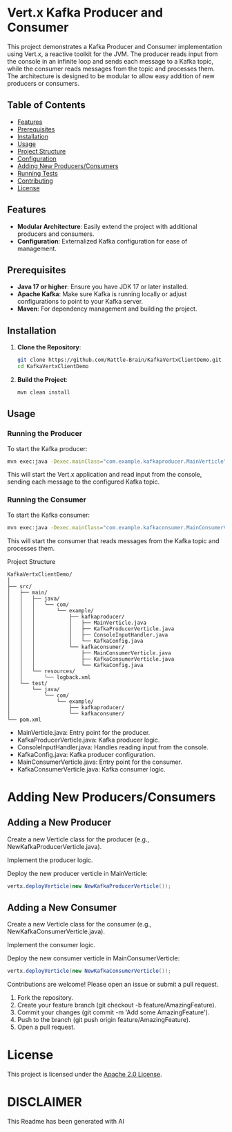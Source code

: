 # Vert.x Kafka Producer and Consumer

This project demonstrates a Kafka Producer and Consumer implementation using Vert.x, a reactive toolkit for the JVM. The producer reads input from the console in an infinite loop and sends each message to a Kafka topic, while the consumer reads messages from the topic and processes them. The architecture is designed to be modular to allow easy addition of new producers or consumers.

## Table of Contents

- [Features](#features)
- [Prerequisites](#prerequisites)
- [Installation](#installation)
- [Usage](#usage)
- [Project Structure](#project-structure)
- [Configuration](#configuration)
- [Adding New Producers/Consumers](#adding-new-producersconsumers)
- [Running Tests](#running-tests)
- [Contributing](#contributing)
- [License](#license)

## Features

- **Modular Architecture**: Easily extend the project with additional producers and consumers.
- **Configuration**: Externalized Kafka configuration for ease of management.

## Prerequisites

- **Java 17 or higher**: Ensure you have JDK 17 or later installed.
- **Apache Kafka**: Make sure Kafka is running locally or adjust configurations to point to your Kafka server.
- **Maven**: For dependency management and building the project.

## Installation

1. **Clone the Repository**:

    ```bash
    git clone https://github.com/Rattle-Brain/KafkaVertxClientDemo.git
    cd KafkaVertxClientDemo
    ```

2. **Build the Project**:

    ```bash
    mvn clean install
    ```

## Usage

### Running the Producer

To start the Kafka producer:

```bash
mvn exec:java -Dexec.mainClass="com.example.kafkaproducer.MainVerticle"
```

This will start the Vert.x application and read input from the console, sending each message to the configured Kafka topic.

### Running the Consumer

To start the Kafka consumer:

```bash
mvn exec:java -Dexec.mainClass="com.example.kafkaconsumer.MainConsumerVerticle"
```

This will start the consumer that reads messages from the Kafka topic and processes them.

Project Structure

```plaintext
KafkaVertxClientDemo/
│
├── src/
│   ├── main/
│   │   ├── java/
│   │   │   └── com/
│   │   │       └── example/
│   │   │           ├── kafkaproducer/
│   │   │           │   ├── MainVerticle.java
│   │   │           │   ├── KafkaProducerVerticle.java
│   │   │           │   ├── ConsoleInputHandler.java
│   │   │           │   └── KafkaConfig.java
│   │   │           └── kafkaconsumer/
│   │   │               ├── MainConsumerVerticle.java
│   │   │               ├── KafkaConsumerVerticle.java
│   │   │               └── KafkaConfig.java
│   │   └── resources/
│   │       └── logback.xml
│   └── test/
│       └── java/
│           └── com/
│               └── example/
│                   ├── kafkaproducer/
│                   └── kafkaconsumer/
└── pom.xml
```

- MainVerticle.java: Entry point for the producer.
- KafkaProducerVerticle.java: Kafka producer logic.
- ConsoleInputHandler.java: Handles reading input from the console.
- KafkaConfig.java: Kafka producer configuration.
- MainConsumerVerticle.java: Entry point for the consumer.
- KafkaConsumerVerticle.java: Kafka consumer logic.

# Adding New Producers/Consumers
## Adding a New Producer

Create a new Verticle class for the producer (e.g., NewKafkaProducerVerticle.java).

Implement the producer logic.

Deploy the new producer verticle in MainVerticle:

```java
vertx.deployVerticle(new NewKafkaProducerVerticle());
```

## Adding a New Consumer

Create a new Verticle class for the consumer (e.g., NewKafkaConsumerVerticle.java).

Implement the consumer logic.

Deploy the new consumer verticle in MainConsumerVerticle:

```java
vertx.deployVerticle(new NewKafkaConsumerVerticle());
```

Contributions are welcome! Please open an issue or submit a pull request.

1. Fork the repository.
2. Create your feature branch (git checkout -b feature/AmazingFeature).
3. Commit your changes (git commit -m 'Add some AmazingFeature').
4. Push to the branch (git push origin feature/AmazingFeature).
5. Open a pull request.

# License

This project is licensed under the [Apache 2.0 License](LICENSE).

# DISCLAIMER

This Readme has been generated with AI
